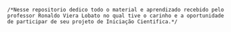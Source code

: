     /*Nesse repositorio dedico todo o material e aprendizado recebido pelo professor Ronaldo Viera Lobato no qual tive o carinho e a oportunidade de participar de seu projeto de Iniciação Cientifica.*/
